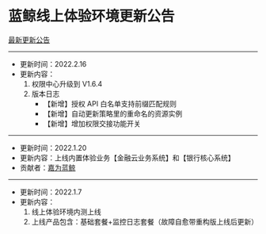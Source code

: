 # 蓝鲸线上体验环境更新公告

[最新更新公告](https://docs.qq.com/doc/DSWViVEZvdW9LVE15)

---

- 更新时间：2022.2.16
- 更新内容：
    1. 权限中心升级到 V1.6.4
    2. 版本日志
        - 【新增】授权 API 白名单支持前缀匹配规则
        - 【新增】自动更新策略里的重命名的资源实例
        - 【新增】增加权限交接功能开关

---

- 更新时间：2022.1.20
- 更新内容：上线内置体验业务【金融云业务系统】和【银行核心系统】
- 贡献者：[嘉为蓝鲸](https://www.canway.net/)

---

- 更新时间：2022.1.7
- 更新内容：
    1. 线上体验环境内测上线
    2. 上线产品包含：基础套餐+监控日志套餐（故障自愈带重构版上线后更新）
